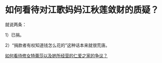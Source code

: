 # 如何看待对江歌妈妈江秋莲敛财的质疑？

就说两条：

1）已捐。

2）“捐款者有权知道钱怎么花的”这种话本来就很荒唐。

[如何看待修女特蕾莎以及她所经营的仁爱之家的争议？](https://www.zhihu.com/question/24064243/answer/533635981)


